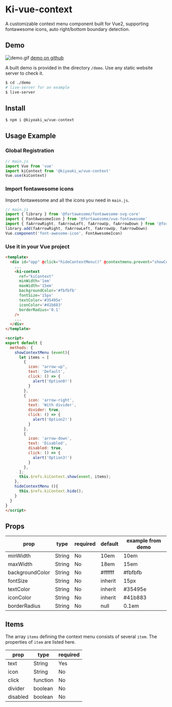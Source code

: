# Ki-vue-context
A customizable context menu component built for Vue2, supporting fontawesome icons, auto right/bottom boundary detection.

## Demo
![demo.gif](https://github.com/Kiyoaki-w/Ki-vue-context/blob/master/demo.gif)
[demo on github](https://github.com/Kiyoaki-w/Ki-vue-context/)

A built demo is provided in the directory `/demo`. Use any static website server to check it.

```bash
$ cd ./demo
# live-server for an example
$ live-server
```

## Install
```bash
$ npm i @kiyoaki_w/vue-context
```

## Usage Example

### Global Registration
```javascript
// main.js
import Vue from 'vue'
import kiContext from '@kiyoaki_w/vue-context'
Vue.use(kiContext)
```

### Import fontawesome icons
Import fontawesome and all the icons you need in `main.js`.
```javascript
// main.js
import { library } from '@fortawesome/fontawesome-svg-core'
import { FontAwesomeIcon } from '@fortawesome/vue-fontawesome'
import { faArrowRight, faArrowLeft, faArrowUp, faArrowDown } from '@fortawesome/free-solid-svg-icons'
library.add(faArrowRight, faArrowLeft, faArrowUp, faArrowDown)
Vue.component('font-awesome-icon', FontAwesomeIcon)
```

### Use it in your Vue project
```html
<template>
  <div id="app" @click="hideContextMenu()" @contextmenu.prevent="showContextMenu($event)">
    ...
    <ki-context 
      ref="kiContext"
      minWidth='1em'
      maxWidth='15em'
      backgroundColor='#fbfbfb'
      fontSize='15px'
      textColor='#35495e'
      iconColor='#41b883'
      borderRadius='0.1'
    />
    ...
  </div>
</template>

<script>
export default {
  methods: {
    showContextMenu (event){
      let items = [
        {
          icon: "arrow-up",
          text: 'Default',
          click: () => {
            alert('Option0!')
          }
        },
        {
          icon: 'arrow-right',
          text: 'With divider',
          divider: true,
          click: () => {
            alert('Option2!')
          }
        },
        {
          icon: 'arrow-down',
          text: 'Disabled',
          disabled: true,
          click: () => {
            alert('Option3!')
          }
        },
      ];
      this.$refs.kiContext.show(event, items);
    },
    hideContextMenu (){
      this.$refs.kiContext.hide();
    }
  }
}
</script>
```

## Props
| prop    | type  | required | default | example from demo |
|---------|-------|----------|---------|-------------------|
| minWidth | String | No | 10em | 10em |
| maxWidth | String | No | 18em | 15em |
| backgroundColor | String | No | #ffffff | #fbfbfb |
| fontSize | String | No | inherit | 15px |
| textColor | String | No | inherit | #35495e |
| iconColor | String | No | inherit | #41b883 |
| borderRadius | String | No | null | 0.1em |

## Items
The array `items` defining the context menu consists of several `item`. The properties of `item` are listed here.

| prop    | type  | required |
|---------|-------|----------|
| text | String | Yes |
| icon | String | No |
| click | function | No |
| divider | boolean | No |
| disabled | boolean | No |



